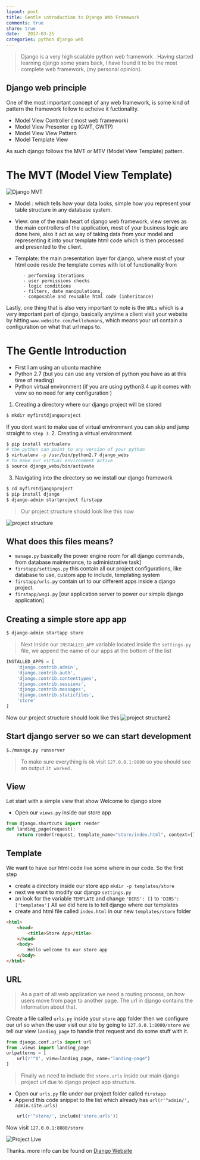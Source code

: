 ```yaml
---
layout: post
title: Gentle introduction to Django Web Framework
comments: true
share: true
date:   2017-03-25
categories: python django web
---
```


> Django is a very high scalable python web framework .
Having started learning django some years back, I have found it to be the most complete web framework, (my personal opinion).

## Django web principle
One of the most important concept of any web framework, is some kind of pattern the framework follow to acheive it fuctionality.
* Model View Controller ( most web framework)
* Model View Presenter eg (GWT, GWTP)
* Model View View Pattern
* Model Template View

As such django follows the  MVT or MTV (Model View Template) pattern.


# The MVT (Model View Template)
![Django MVT]({{site.url}}/public/assets/images/django-in-a-nutshell.png "Project file")

* Model : which tells how your data looks, simple how you represent your table structure in 
        any database system.

* View:  one of the main heart of django web framework, view serves as the main controllers of the application, 
       most of your business logic are done here, also it act as way of taking data from 
       your model and representing it into your template html code which is then processed 
       and presented to the client. 


* Template: the main presentation layer for django, where most of your html code reside
         the template comes with lot of functionality from 
         
         - performing iterations
         - user permissions checks
         - logic conditions
         - filters, date manipulations,
         - composable and reusable html code (inheritance)


Lastly,  one thing that is also very important to note is the `URLs` which is a 
very important part of django, basically anytime a client visit your website 
by hitting `www.website.com/hellohumans`, which means  your url contain a configuration
on what that url maps to.


# The Gentle Introduction
* First  I am using an ubuntu machine
* Python 2.7 (but you can use any version of python you have as at this time of reading)
* Python virtual environment (if you are using python3.4 up it comes with venv so no need for any configuration )

1. Creating a directory where our django project will be stored
``` bash
$ mkdir myfirstdjangoproject
```
If you dont want  to make use of virtual environment you can skip and jump straight to `step 3`.
2.  Creating a  virtual environment 
```bash
$ pip install virtualenv
# the python can point to any version of your python 
$ virtualenv -p /usr/bin/python2.7 django_webs 
# to make our virtual environment active
$ source django_webs/bin/activate 
```
3.  Navigating into the directory so we install our django framework
```bash
$ cd myfirstdjangoproject
$ pip install django 
$ django-admin startproject firstapp
```
> Our project structure should look like this now

![project structure]({{site.url}}/public/assets/images/structure1.png "Project file")

## What does this files means?
- `manage.py` basically the power engine room for all django commands, from database maintenance, to administrative task]
- `firstapp/settings.py` this contain all our project configurations, like database to use, custom app to include, templating system
- `firstapp/urls.py` contain url to our different apps inside a django project.
- `firstapp/wsgi.py` [our application server to power our simple django application]

## Creating a simple store app app

```bash
$ django-admin startapp store 
```

>Next inside our `INSTALLED_APP` variable located inside
 the `settings.py` file,  we append the name of our apps at the bottom of the list

```python 
INSTALLED_APPS = [
    'django.contrib.admin',
    'django.contrib.auth',
    'django.contrib.contenttypes',
    'django.contrib.sessions',
    'django.contrib.messages',
    'django.contrib.staticfiles',
    'store'
]
```
Now our project structure should look like this
![project structure2]({{site.url}}/public/assets/images/structure-2.png "Project file")

## Start django server so we can start development

```bash 
$./manage.py runserver
```

> To make sure everything is ok visit `127.0.0.1:8000` so you should see an output  `It worked.`

## View
Let start with a simple view that show Welcome to django store 
- Open our `views.py` inside our store app

```python 
from django.shortcuts import render
def landing_page(request):
	return render(request, template_name="store/index.html", context={})
```


## Template 
We want to have our html code live some where in our code. So the first step
 - create a directory inside our store app `mkdir -p templates/store`
 - next we want to modify our  django `settings.py` 
 - an look for the variable `TEMPLATE` and change `'DIRS': []` to `'DIRS': ['templates']`
All we did here is to tell django where our templates 
 - create and html file called `index.html` in our new `templates/store` folder

```html
<html>
	<head>
		<title>Store App</title>
	</head>
	<body>
		Hello welcome to our store app
	</body>
</html>
```


## URL 
> As a part of all web application we need a routing process, on how users move from
page to another page. The url in django contains the information about that.

Create a file called `urls.py` inside your `store` app folder then we 
configure our url so  when the user visit our site by going to `127.0.0.1:8000/store`
we tell our view `landing_page` to handle that request and do some stuff with it.


```python
from django.conf.urls import url
from .views import landing_page
urlpatterns = [
	url(r'^$', view=landing_page, name="landing-page")
]
```

> Finally  we need to include the `store.urls` inside our main django project url 
due to django project app structure.

- Open our `urls.py` file under our project folder called `firstapp`
- Append this  code snippet to the list which already has `url(r'^admin/', admin.site.urls)`
```python
    url(r'^store/', include('store.urls'))
 ``` 

Now visit `127.0.0.1:8080/store`

![Project Live]({{site.url}}/public/assets/images/success-store.png "Success store app")

Thanks. more info can be found on  [Django Website](https://www.djangoproject.com/) 